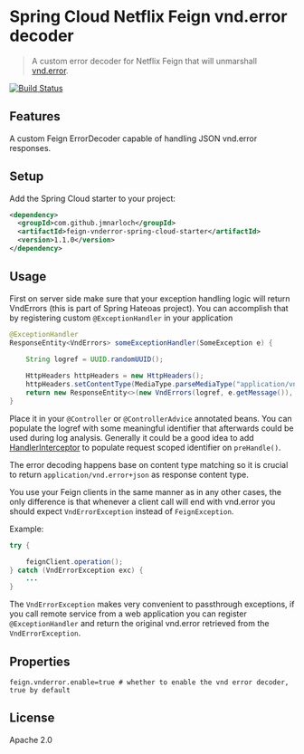 # Spring Cloud Netflix Feign vnd.error decoder

> A custom error decoder for Netflix Feign that will unmarshall [vnd.error](https://github.com/blongden/vnd.error).

[![Build Status](https://travis-ci.org/jmnarloch/feign-vnderror-spring-cloud-starter.svg?branch=master)](https://travis-ci.org/jmnarloch/feign-vnderror-spring-cloud-starter)

## Features

A custom Feign ErrorDecoder capable of handling JSON vnd.error responses. 

## Setup

Add the Spring Cloud starter to your project:

```xml
<dependency>
  <groupId>com.github.jmnarloch</groupId>
  <artifactId>feign-vnderror-spring-cloud-starter</artifactId>
  <version>1.1.0</version>
</dependency>
```

## Usage

First on server side make sure that your exception handling logic will return VndErrors 
(this is part of Spring Hateoas project). 
You can accomplish that by registering custom `@ExceptionHandler` in your application

```java
@ExceptionHandler
ResponseEntity<VndErrors> someExceptionHandler(SomeException e) {

    String logref = UUID.randomUUID();
    
    HttpHeaders httpHeaders = new HttpHeaders();
    httpHeaders.setContentType(MediaType.parseMediaType("application/vnd.error+json"));
    return new ResponseEntity<>(new VndErrors(logref, e.getMessage()), httpHeaders, HttpStatus.INTERNAL_SERVER_ERROR);
}
```

Place it in your `@Controller` or `@ControllerAdvice` annotated beans. You can populate the logref with some 
meaningful identifier that afterwards could be used during log analysis. Generally it could be a good idea to add 
[HandlerInterceptor](http://docs.spring.io/spring/docs/current/javadoc-api/org/springframework/web/servlet/HandlerInterceptor.html) 
to populate request scoped identifier on `preHandle()`.
 
The error decoding happens base on content type matching so it is crucial to return `application/vnd.error+json` as 
response content type.

You use your Feign clients in the same manner as in any other cases, the only difference is that whenever a client call 
will end with vnd.error you should expect `VndErrorException` instead of `FeignException`.

Example:

```java
try {

    feignClient.operation();    
} catch (VndErrorException exc) {
    ...
}
```

The `VndErrorException` makes very convenient to passthrough exceptions, if you call remote service from a web 
application you can register `@ExceptionHandler` and return the original vnd.error retrieved from the `VndErrorException`. 

## Properties

```
feign.vnderror.enable=true # whether to enable the vnd error decoder, true by default
```

## License

Apache 2.0